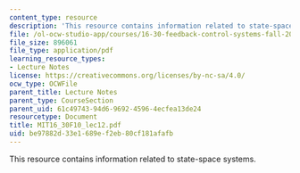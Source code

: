 ```yaml
---
content_type: resource
description: 'This resource contains information related to state-space systems. '
file: /ol-ocw-studio-app/courses/16-30-feedback-control-systems-fall-2010/be97882d33e1689ef2eb80cf181afafb_MIT16_30F10_lec12.pdf
file_size: 896061
file_type: application/pdf
learning_resource_types:
- Lecture Notes
license: https://creativecommons.org/licenses/by-nc-sa/4.0/
ocw_type: OCWFile
parent_title: Lecture Notes
parent_type: CourseSection
parent_uid: 61c49743-94d6-9692-4596-4ecfea13de24
resourcetype: Document
title: MIT16_30F10_lec12.pdf
uid: be97882d-33e1-689e-f2eb-80cf181afafb
---
```

This resource contains information related to state-space systems. 